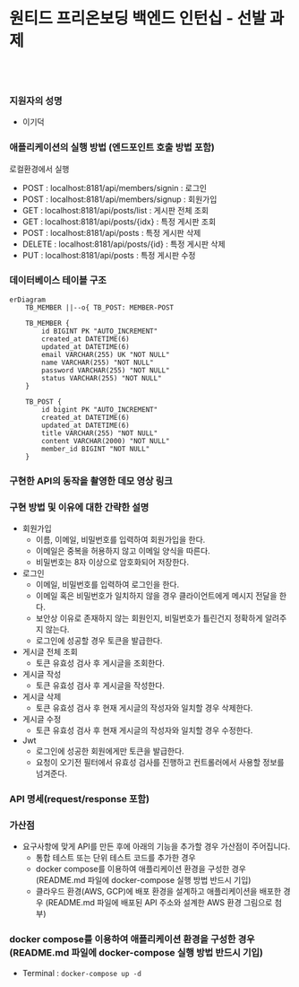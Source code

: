 # 원티드 프리온보딩 백엔드 인턴십 - 선발 과제

<br />
<br />

### 지원자의 성명

- 이기덕

### 애플리케이션의 실행 방법 (엔드포인트 호출 방법 포함)

로컬환경에서 실행

- POST : localhost:8181/api/members/signin : 로그인
- POST : localhost:8181/api/members/signup : 회원가입
- GET : localhost:8181/api/posts/list : 게시판 전체 조회
- GET : localhost:8181/api/posts/{idx} : 특정 게시판 조회
- POST : localhost:8181/api/posts : 특정 게시판 삭제
- DELETE : localhost:8181/api/posts/{id} : 특정 게시판 삭제
- PUT : localhost:8181/api/posts : 특정 게시판 수정

### 데이터베이스 테이블 구조

```mermaid
erDiagram
    TB_MEMBER ||--o{ TB_POST: MEMBER-POST

    TB_MEMBER {
        id BIGINT PK "AUTO_INCREMENT"
        created_at DATETIME(6)
        updated_at DATETIME(6)
        email VARCHAR(255) UK "NOT NULL"
        name VARCHAR(255) "NOT NULL"
        password VARCHAR(255) "NOT NULL"
        status VARCHAR(255) "NOT NULL"
    }

    TB_POST {
        id bigint PK "AUTO_INCREMENT"
        created_at DATETIME(6)
        updated_at DATETIME(6)
        title VARCHAR(255) "NOT NULL"
        content VARCHAR(2000) "NOT NULL"
        member_id BIGINT "NOT NULL"
    }
```

### 구현한 API의 동작을 촬영한 데모 영상 링크

### 구현 방법 및 이유에 대한 간략한 설명

- 회원가입
    - 이름, 이메일, 비밀번호를 입력하여 회원가입을 한다.
    - 이메일은 중복을 허용하지 않고 이메일 양식을 따른다.
    - 비밀번호는 8자 이상으로 암호화되어 저장한다.
- 로그인
    - 이메일, 비밀번호를 입력하여 로그인을 한다.
    - 이메일 혹은 비밀번호가 일치하지 않을 경우 클라이언트에게 메시지 전달을 한다.
    - 보안상 이유로 존재하지 않는 회원인지, 비밀번호가 틀린건지 정확하게 알려주지 않는다.
    - 로그인에 성공할 경우 토큰을 발급한다.
- 게시글 전체 조회
    - 토큰 유효성 검사 후 게시글을 조회한다.
- 게시글 작성
    - 토큰 유효성 검사 후 게시글을 작성한다.
- 게시글 삭제
    - 토큰 유효성 검사 후 현재 게시글의 작성자와 일치할 경우 삭제한다.
- 게시글 수정
    - 토큰 유효성 검사 후 현재 게시글의 작성자와 일치할 경우 수정한다.
- Jwt
    - 로그인에 성공한 회원에게만 토큰을 발급한다.
    - 요청이 오기전 필터에서 유효성 검사를 진행하고 컨트롤러에서 사용할 정보를 넘겨준다.

### API 명세(request/response 포함)

### 가산점

- 요구사항에 맞게 API를 만든 후에 아래의 기능을 추가할 경우 가산점이 주어집니다.
    - 통합 테스트 또는 단위 테스트 코드를 추가한 경우
    - docker compose를 이용하여 애플리케이션 환경을 구성한 경우 (README.md 파일에 docker-compose 실행 방법 반드시 기입)
    - 클라우드 환경(AWS, GCP)에 배포 환경을 설계하고 애플리케이션을 배포한 경우 (README.md 파일에 배포된 API 주소와 설계한 AWS 환경 그림으로 첨부)

### docker compose를 이용하여 애플리케이션 환경을 구성한 경우 (README.md 파일에 docker-compose 실행 방법 반드시 기입)

- Terminal : `docker-compose up -d`